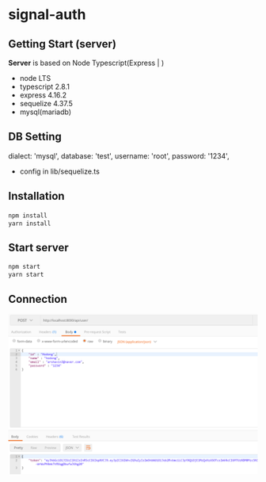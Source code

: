 # signal-auth

## Getting Start (server)
**Server** is based on Node Typescript(Express | )
- node LTS
- typescript 2.8.1
- express 4.16.2
- sequelize 4.37.5
- mysql(mariadb)

## DB Setting
  dialect: 'mysql',
  database: 'test',
  username: 'root',
  password: '1234',
- config in lib/sequelize.ts

## Installation
```
npm install
yarn install
```



## Start server
```
npm start
yarn start
```
## Connection
![](./images/create-user.PNG)